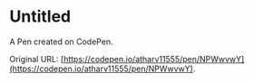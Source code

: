 # Untitled

A Pen created on CodePen.

Original URL: [https://codepen.io/atharv11555/pen/NPWwvwY](https://codepen.io/atharv11555/pen/NPWwvwY).

